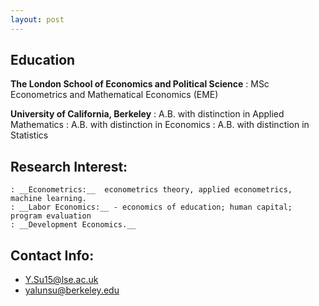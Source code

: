 ```yaml
---
layout: post
---
```

## Education
__The London School of Economics and Political Science__
	: MSc Econometrics and Mathematical Economics (EME)

__University of California, Berkeley__ 
	: A.B. with distinction in Applied Mathematics
	: A.B. with distinction in Economics
	: A.B. with distinction in Statistics

## Research Interest: 
	: __Econometrics:__  econometrics theory, applied econometrics, machine learning.
	: __Labor Economics:__ - economics of education; human capital; program evaluation
	: __Development Economics.__

## Contact Info:

+ <Y.Su15@lse.ac.uk>
+ <yalunsu@berkeley.edu>

